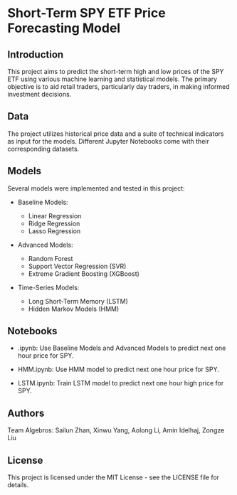 # Short-Term SPY ETF Price Forecasting Model

## Introduction

This project aims to predict the short-term high and low prices of the SPY ETF using various machine learning and statistical models. The primary objective is to aid retail traders, particularly day traders, in making informed investment decisions.


##  Data

The project utilizes historical price data and a suite of technical indicators as input for the models. Different Jupyter Notebooks come with their corresponding datasets.

## Models

Several models were implemented and tested in this project:

- Baseline Models:
    - Linear Regression
    - Ridge Regression
    - Lasso Regression

- Advanced Models:
    - Random Forest
    - Support Vector Regression (SVR)
    - Extreme Gradient Boosting (XGBoost)

- Time-Series Models:
    - Long Short-Term Memory (LSTM)
    - Hidden Markov Models (HMM)


## Notebooks

- .ipynb: Use Baseline Models and Advanced Models to predict next one hour price for SPY.

- HMM.ipynb: Use HMM model to predict next one hour price for SPY. 

- LSTM.ipynb: Train LSTM model to predict next one hour high price for SPY.


## Authors

Team Algebros: Sailun Zhan, Xinwu Yang, Aolong Li, Amin Idelhaj, Zongze Liu


## License

This project is licensed under the MIT License - see the LICENSE file for details.
